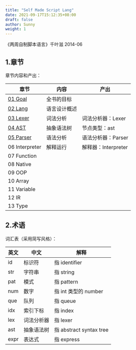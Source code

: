 ```yaml
---
title: "Self Made Script Lang"
date: 2021-09-17T15:12:35+08:00
draft: false
author: Sunny
weight: 1
---
```


《两周自制脚本语言》千叶滋 2014-06

## 1.章节

章节内容和产出：

| 章节                                                         | 内容         | 产出                |
| ------------------------------------------------------------ | ------------ | ------------------- |
| [01 Goal](/wiki/wiki/book/self-made-script-lang/01-goal/)    | 全书的目标   |                     |
| [02 Lang](/wiki/wiki/book/self-made-script-lang/02-lang)     | 语言设计概述 |                     |
| [03 Lexer](/wiki/wikis/book/self-made-script-lang/03-lexer)  | 词法分析     | 词法分析器：Lexer   |
| [04 AST](/wiki/wiki/book/self-made-script-lang/04-ast)       | 抽象语法树   | 节点类型：ast       |
| [05 Parser](/wiki/wiki/book/self-made-script-lang/05-parser) | 语法分析     | 语法分析器：Parser  |
| 06 Interpreter                                               | 解释运行     | 解释器：Interpreter |
| 07 Function                                                  |              |                     |
| 08 Native                                                    |              |                     |
| 09 OOP                                                       |              |                     |
| 10 Array                                                     |              |                     |
| 11 Variable                                                  |              |                     |
| 12 IR                                                        |              |                     |
| 13 Type                                                      |              |                     |

## 2.术语

词汇表（采用简写风格）：

| 英文 | 中文       | 解释                    |
| ---- | ---------- | ----------------------- |
| id   | 标识符     | 指 identifier           |
| str  | 字符串     | 指 string               |
| pat  | 模式       | 指 pattern              |
| num  | 数字       | 指 int 类型的 number    |
| que  | 队列       | 指 queue                |
| idx  | 索引下标   | 指 index                |
| lex  | 词法分析器 | 指 lexer                |
| ast  | 抽象语法树 | 指 abstract syntax tree |
| expr | 表达式     | 指 express              |

